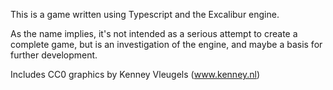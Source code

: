 This is a game written using Typescript and the Excalibur engine.

As the name implies, it's not intended as a serious attempt to create a
complete game, but is an investigation of the engine, and maybe a basis
for further development.

Includes CC0 graphics by Kenney Vleugels (www.kenney.nl)
